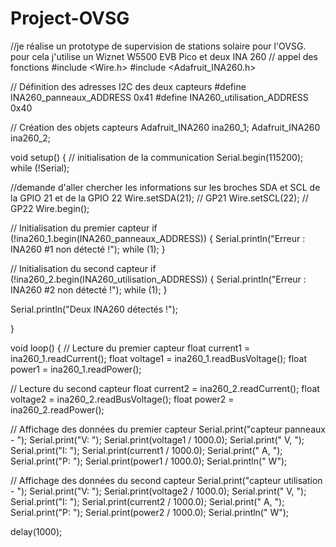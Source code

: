 # Project-OVSG
//je réalise un prototype de supervision de stations solaire pour l'OVSG. pour cela j'utilise un Wiznet W5500 EVB Pico et deux INA 260 
// appel des fonctions 
#include <Wire.h>
#include <Adafruit_INA260.h>


// Définition des adresses I2C des deux capteurs
#define INA260_panneaux_ADDRESS 0x41
#define INA260_utilisation_ADDRESS 0x40


// Création des objets capteurs
Adafruit_INA260 ina260_1;
Adafruit_INA260 ina260_2;


void setup()
{
  // initialisation de la communication
  Serial.begin(115200);
  while (!Serial);

  //demande d'aller chercher les informations sur les broches SDA et SCL de la GPIO 21 et de la GPIO 22 
  Wire.setSDA(21); // GP21
  Wire.setSCL(22); // GP22
  Wire.begin();

  // Initialisation du premier capteur
  if (!ina260_1.begin(INA260_panneaux_ADDRESS)) {
    Serial.println("Erreur : INA260 #1 non détecté !");
    while (1);
  }

  // Initialisation du second capteur
  if (!ina260_2.begin(INA260_utilisation_ADDRESS)) {
    Serial.println("Erreur : INA260 #2 non détecté !");
    while (1);
  }

  Serial.println("Deux INA260 détectés !");

}


void loop() 
{
  // Lecture du premier capteur
  float current1 = ina260_1.readCurrent();
  float voltage1 = ina260_1.readBusVoltage();
  float power1   = ina260_1.readPower();

  // Lecture du second capteur
  float current2 = ina260_2.readCurrent();
  float voltage2 = ina260_2.readBusVoltage();
  float power2   = ina260_2.readPower();

  // Affichage des données du premier capteur
  Serial.print("capteur panneaux - ");
  Serial.print("V: "); Serial.print(voltage1 / 1000.0); Serial.print(" V, ");
  Serial.print("I: "); Serial.print(current1 / 1000.0); Serial.print(" A, ");
  Serial.print("P: "); Serial.print(power1 / 1000.0); Serial.println(" W");

  // Affichage des données du second capteur
  Serial.print("capteur utilisation - ");
  Serial.print("V: "); Serial.print(voltage2 / 1000.0); Serial.print(" V, ");
  Serial.print("I: "); Serial.print(current2 / 1000.0); Serial.print(" A, ");
  Serial.print("P: "); Serial.print(power2 / 1000.0); Serial.println(" W");

  delay(1000);
